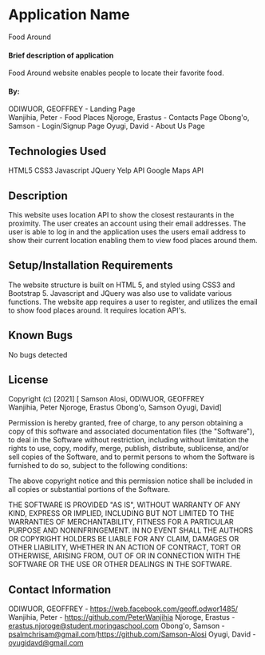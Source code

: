 # Application Name
Food Around

#### Brief description of application
Food Around website enables people to locate their favorite food.

#### By:
ODIWUOR, GEOFFREY - Landing Page                             
Wanjihia, Peter - Food Places
Njoroge, Erastus - Contacts Page
Obong'o, Samson - Login/Signup Page
Oyugi, David - About Us Page
## Technologies Used

HTML5
CSS3
Javascript
JQuery
Yelp API
Google Maps API
## Description
This website uses location API to show the closest restaurants in the proximity. The user creates an account using their email addresses. The user is able to log in and the application uses the users email address to show their current location enabling them to view food places around them.

## Setup/Installation Requirements
The website structure is built on HTML 5, and styled using CSS3 and Bootstrap 5. Javascript and JQuery was also use to validate various functions.
The website app requires a user to register, and utilizes the email to show food places around. It requires location API's.
## Known Bugs
No bugs detected

## License
Copyright (c) [2021] [
Samson Alosi, 
ODIWUOR, GEOFFREY                             
Wanjihia, Peter
Njoroge, Erastus
Obong'o, Samson
Oyugi, David]

Permission is hereby granted, free of charge, to any person obtaining a copy of this software and associated documentation files (the "Software"), to deal in the Software without restriction, including without limitation the rights to use, copy, modify, merge, publish, distribute, sublicense, and/or sell copies of the Software, and to permit persons to whom the Software is furnished to do so, subject to the following conditions:

The above copyright notice and this permission notice shall be included in all copies or substantial portions of the Software.

THE SOFTWARE IS PROVIDED "AS IS", WITHOUT WARRANTY OF ANY KIND, EXPRESS OR IMPLIED, INCLUDING BUT NOT LIMITED TO THE WARRANTIES OF MERCHANTABILITY, FITNESS FOR A PARTICULAR PURPOSE AND NONINFRINGEMENT. IN NO EVENT SHALL THE AUTHORS OR COPYRIGHT HOLDERS BE LIABLE FOR ANY CLAIM, DAMAGES OR OTHER LIABILITY, WHETHER IN AN ACTION OF CONTRACT, TORT OR OTHERWISE, ARISING FROM, OUT OF OR IN CONNECTION WITH THE SOFTWARE OR THE USE OR OTHER DEALINGS IN THE SOFTWARE.

## Contact Information
ODIWUOR, GEOFFREY - https://web.facebook.com/geoff.odwor1485/                             
Wanjihia, Peter - https://github.com/PeterWanjihia
Njoroge, Erastus - erastus.njoroge@student.moringaschool.com
Obong'o, Samson - psalmchrisam@gmail.com/https://github.com/Samson-Alosi
Oyugi, David - oyugidavd@gmail.com
